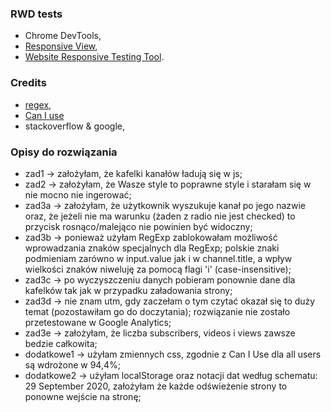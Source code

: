 ### RWD tests
* Chrome DevTools,
* [Responsive View](http://responsiv.eu/),
* [Website Responsive Testing Tool](http://responsivetesttool.com/).

### Credits
* [regex](https://regex101.com/),
* [Can I use](https://www.caniuse.com/)
* stackoverflow & google,

### Opisy do rozwiązania
* zad1 -> założyłam, że kafelki kanałów ładują się w js;
* zad2 -> założyłam, że Wasze style to poprawne style i starałam się w nie mocno nie ingerować;
* zad3a -> założyłam, że użytkownik wyszukuje kanał po jego nazwie oraz, że jeżeli nie ma warunku (żaden z radio nie jest checked) to przycisk rosnąco/malejąco nie powinien być widoczny;
* zad3b -> ponieważ użyłam RegExp zablokowałam możliwość wprowadzania znaków specjalnych dla RegExp; polskie znaki podmieniam zarówno w input.value jak i w channel.title, a wpływ wielkości znaków niweluję za pomocą flagi 'i' (case-insensitive);
* zad3c -> po wyczyszczeniu danych pobieram ponownie dane dla kafelków tak jak w przypadku załadowania strony; 
* zad3d -> nie znam utm, gdy zaczełam o tym czytać okazał się to duży temat (pozostawiłam go do doczytania); rozwiązanie nie zostało przetestowane w Google Analytics; 
* zad3e -> założyłam, że liczba subscribers, videos i views zawsze bedzie całkowita;
* dodatkowe1 -> użyłam zmiennych css, zgodnie z Can I Use dla all users są wdrożone w 94,4%;
* dodatkowe2 -> użyłam localStorage oraz notacji dat według schematu: 29 September 2020, założyłam że każde odświeżenie strony to ponowne wejście na stronę;
